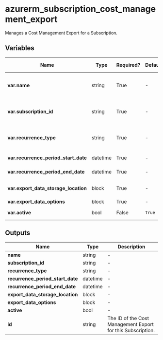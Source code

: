 # azurerm_subscription_cost_management_export

Manages a Cost Management Export for a Subscription.

## Variables

| Name | Type | Required? | Default  | possible values | Description |
| ---- | ---- | --------- | -------- | ----------- | ----------- |
| **var.name** | string | True | -  |  -  | Specifies the name of the Cost Management Export. Changing this forces a new resource to be created. | 
| **var.subscription_id** | string | True | -  |  -  | The id of the subscription on which to create an export. Changing this forces a new resource to be created. | 
| **var.recurrence_type** | string | True | -  |  `Annually`, `Daily`, `Monthly`, `Weekly`  | How often the requested information will be exported. Valid values include `Annually`, `Daily`, `Monthly`, `Weekly`. | 
| **var.recurrence_period_start_date** | datetime | True | -  |  -  | The date the export will start capturing information. | 
| **var.recurrence_period_end_date** | datetime | True | -  |  -  | The date the export will stop capturing information. | 
| **var.export_data_storage_location** | block | True | -  |  -  | A `export_data_storage_location` block. | 
| **var.export_data_options** | block | True | -  |  -  | A `export_data_options` block. | 
| **var.active** | bool | False | `True`  |  -  | Is the cost management export active? Default is `true`. | 



## Outputs

| Name | Type | Description |
| ---- | ---- | --------- | 
| **name** | string  | - | 
| **subscription_id** | string  | - | 
| **recurrence_type** | string  | - | 
| **recurrence_period_start_date** | datetime  | - | 
| **recurrence_period_end_date** | datetime  | - | 
| **export_data_storage_location** | block  | - | 
| **export_data_options** | block  | - | 
| **active** | bool  | - | 
| **id** | string  | The ID of the Cost Management Export for this Subscription. | 